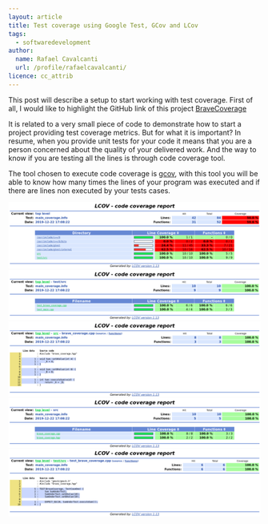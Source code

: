 ```yaml
---
layout: article
title: Test coverage using Google Test, GCov and LCov
tags:
  - softwaredevelopment
author:
  name: Rafael Cavalcanti
  url: /profile/rafaelcavalcanti/
licence: cc_attrib
---
```


This post will describe a setup to start working with test coverage. First of all, I would like to highlight the GitHub link of this project [BraveCoverage](https://github.com/dr-kino/BraveCoverage)

It is related to a very small piece of code to demonstrate how to start a project providing test coverage metrics. But for what it is important? In resume, when you provide unit tests for your code it means that you are a person concerned about the quality of your delivered work. And the way to know if you are testing all the lines is through code coverage tool.

The tool chosen to execute code coverage is [gcov](https://linux.die.net/man/1/gcov), with this tool you will be able to know how many times the lines of your program was executed and if there are lines non executed by your tests cases. 

<img src="/images/posts/00005-E.png" />

<img src="/images/posts/00005-A.png" />

<img src="/images/posts/00005-C.png" />

<img src="/images/posts/00005-B.png" />

<img src="/images/posts/00005-D.png" />
